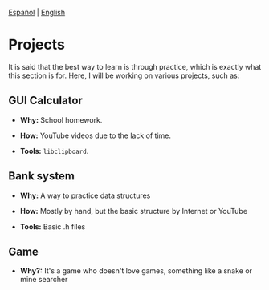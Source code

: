 [Español](Project-es.md) | [English](Project.md)
# Projects

It is said that the best way to learn is through practice, which is exactly what 
this section is for. Here, I will be working on various projects, such as:

## GUI Calculator

- **Why:** School homework.

- **How:** YouTube videos due to the lack of time.

- **Tools:** ```libclipboard```.

## Bank system 

- **Why:** A way to practice data structures

- **How:** Mostly by hand, but the basic structure by Internet or YouTube

- **Tools:** Basic .h files

## Game

- **Why?:** It's a game who doesn't love games, something like a snake or mine searcher


